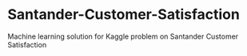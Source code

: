 # Santander-Customer-Satisfaction
Machine learning solution for Kaggle problem on Santander Customer Satisfaction
